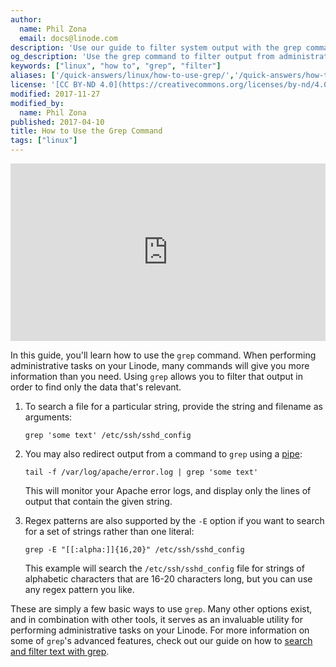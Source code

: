 ```yaml
---
author:
  name: Phil Zona
  email: docs@linode.com
description: 'Use our guide to filter system output with the grep command.'
og_description: 'Use the grep command to filter output from administrative commands, so you get only relevant data. This guide shows you how.'
keywords: ["linux", "how to", "grep", "filter"]
aliases: ['/quick-answers/linux/how-to-use-grep/','/quick-answers/how-to-use-grep/']
license: '[CC BY-ND 4.0](https://creativecommons.org/licenses/by-nd/4.0)'
modified: 2017-11-27
modified_by:
  name: Phil Zona
published: 2017-04-10
title: How to Use the Grep Command
tags: ["linux"]
---
```


<div class="wistia_responsive_padding" style="padding:56.25% 0 0 0;position:relative;"><div class="wistia_responsive_wrapper" style="height:100%;left:0;position:absolute;top:0;width:100%;"><iframe src="https://fast.wistia.net/embed/iframe/pz2xgdch29?videoFoam=true" title="Linode - How to use the grep command" allowtransparency="true" frameborder="0" scrolling="no" class="wistia_embed" name="wistia_embed" allowfullscreen mozallowfullscreen webkitallowfullscreen oallowfullscreen msallowfullscreen width="100%" height="100%"></iframe></div></div>

In this guide, you'll learn how to use the `grep` command. When performing administrative tasks on your Linode, many commands will give you more information than you need. Using `grep` allows you to filter that output in order to find only the data that's relevant.

1.  To search a file for a particular string, provide the string and filename as arguments:

        grep 'some text' /etc/ssh/sshd_config

2.  You may also redirect output from a command to `grep` using a [pipe](http://man7.org/linux/man-pages/man2/pipe.2.html):

        tail -f /var/log/apache/error.log | grep 'some text'

    This will monitor your Apache error logs, and display only the lines of output that contain the given string.

3.  Regex patterns are also supported by the `-E` option if you want to search for a set of strings rather than one literal:

        grep -E "[[:alpha:]]{16,20}" /etc/ssh/sshd_config

    This example will search the `/etc/ssh/sshd_config` file for strings of alphabetic characters that are 16-20 characters long, but you can use any regex pattern you like.

These are simply a few basic ways to use `grep`. Many other options exist, and in combination with other tools, it serves as an invaluable utility for performing administrative tasks on your Linode. For more information on some of `grep`'s advanced features, check out our guide on how to [search and filter text with grep](/docs/tools-reference/tools/how-to-grep-for-text-in-files/).
